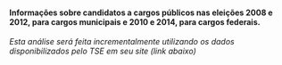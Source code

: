 #### Informações sobre candidatos a cargos públicos nas eleições 2008 e 2012, para cargos municipais e 2010 e 2014, para cargos federais.    
_Esta análise será feita incrementalmente utilizando os dados disponibilizados pelo TSE em seu site (link abaixo)_   
